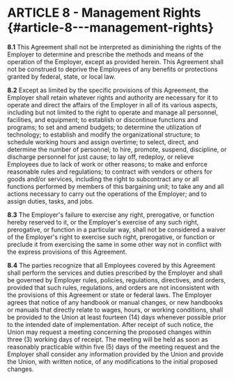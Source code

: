 # **ARTICLE 8 \- Management Rights**    {#article-8---management-rights}

**8.1**	This Agreement shall not be interpreted as diminishing the rights of the Employer to determine and prescribe the methods and means of the operation of the Employer, except as provided herein. This Agreement shall not be construed to deprive the Employees of any benefits or protections granted by federal, state, or local law.

**8.2**	Except as limited by the specific provisions of this Agreement, the Employer shall retain whatever rights and authority are necessary for it to operate and direct the affairs of the Employer in all of its various aspects, including but not limited to the right to operate and manage all personnel, facilities, and equipment; to establish or discontinue functions and programs; to set and amend budgets; to determine the utilization of technology; to establish and modify the organizational structure; to schedule working hours and assign overtime; to select, direct, and determine the number of personnel; to hire, promote, suspend, discipline, or discharge personnel for just cause; to lay off, redeploy, or relieve Employees due to lack of work or other reasons; to make and enforce reasonable rules and regulations; to contract with vendors or others for goods and/or services, including the right to subcontract any or all functions performed by members of this bargaining unit; to take any and all actions necessary to carry out the operations of the Employer; and to assign duties, tasks, and jobs.

**8.3**	The Employer's failure to exercise any right, prerogative, or function hereby reserved to it, or the Employer's exercise of any such right, prerogative, or function in a particular way, shall not be considered a waiver of the Employer's right to exercise such right, prerogative, or function or preclude it from exercising the same in some other way not in conflict with the express provisions of this Agreement.

**8.4**	The parties recognize that all Employees covered by this Agreement shall perform the services and duties prescribed by the Employer and shall be governed by Employer rules, policies, regulations, directives, and orders, provided that such rules, regulations, and orders are not inconsistent with the provisions of this Agreement or state or federal laws. The Employer agrees that notice of any handbook or manual changes, or new handbooks or manuals that directly relate to wages, hours, or working conditions, shall be provided to the Union at least fourteen (14) days whenever possible prior to the intended date of implementation. After receipt of such notice, the Union may request a meeting concerning the proposed changes within three (3) working days of receipt. The meeting will be held as soon as reasonably practicable within five (5) days of the meeting request and the Employer shall consider any information provided by the Union and provide the Union, with written notice, of any modifications to the initial proposed changes.